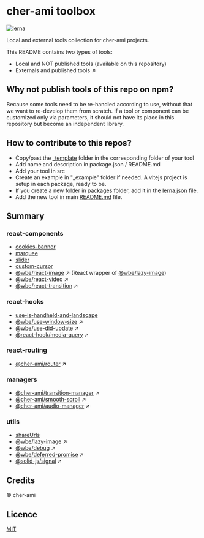 # cher-ami toolbox

[![lerna](https://img.shields.io/badge/maintained%20with-lerna-cc00ff.svg)](https://lerna.js.org/)

Local and external tools collection for cher-ami projects. 

This README contains two types of tools:

- Local and NOT published tools (available on this repository)
- Externals and published tools ↗

## Why not publish tools of this repo on npm?

Because some tools need to be re-handled according to use, without that we want to re-develop them from scratch.
If a tool or component can be customized only via parameters, it should not have its place in this repository but become an independent library.

## How to contribute to this repos?

- Copy/past the [\_template](template) folder in the corresponding folder of your tool
- Add name and description in package.json / README.md
- Add your tool in src
- Create an example in "\_example" folder if needed. A vitejs project is setup in each package, ready to be.
- If you create a new folder in [packages](packages) folder, add it in the [lerna.json](lerna.json) file.
- Add the new tool in main [README.md](README.md) file.

## Summary

### react-components

- [cookies-banner](packages/react-components/cookies-banner)
- [marquee](packages/react-components/marquee)
- [slider](packages/react-components/slider)
- [custom-cursor](packages/react-components/custom-cursor)
- [@wbe/react-image](https://github.com/willybrauner/react-libraries/tree/main/packages/react-components/react-image) ↗ (React wrapper of [@wbe/lazy-image](https://github.com/willybrauner/lazy-image))
- [@wbe/react-video](https://github.com/willybrauner/react-libraries/tree/main/packages/react-components/react-video) ↗
- [@wbe/react-transition](https://github.com/willybrauner/react-libraries/tree/main/packages/react-components/react-transition) ↗

### react-hooks

- [use-is-handheld-and-landscape](packages/react-hooks/use-is-handheld-and-landscape)
- [@wbe/use-window-size](https://github.com/willybrauner/react-libraries/tree/main/packages/react-hooks/use-window-size) ↗
- [@wbe/use-did-update](https://github.com/willybrauner/react-libraries/tree/main/packages/react-hooks/use-did-update) ↗
- [@react-hook/media-query](https://github.com/jaredLunde/react-hook/tree/master/packages/media-query) ↗

### react-routing

- [@cher-ami/router](https://github.com/cher-ami/router) ↗

### managers

- [@cher-ami/transition-manager](https://github.com/cher-ami/transitions-manager) ↗
- [@cher-ami/smooth-scroll](https://github.com/cher-ami/smooth-scroll) ↗
- [@cher-ami/audio-manager](https://github.com/cher-ami/audio-manager) ↗


### utils


- [shareUrls](packages/social/shareUrls.ts)
- [@wbe/lazy-image](https://github.com/willybrauner/lazy-image) ↗
- [@wbe/debug](https://github.com/willybrauner/debug) ↗
- [@wbe/deferred-promise](https://github.com/willybrauner/deferred-promise) ↗
- [@solid-js/signal](https://github.com/solid-js/solid/tree/master/libraries/iso-signal) ↗


## Credits

© cher-ami

## Licence

[MIT](LICENSE)
